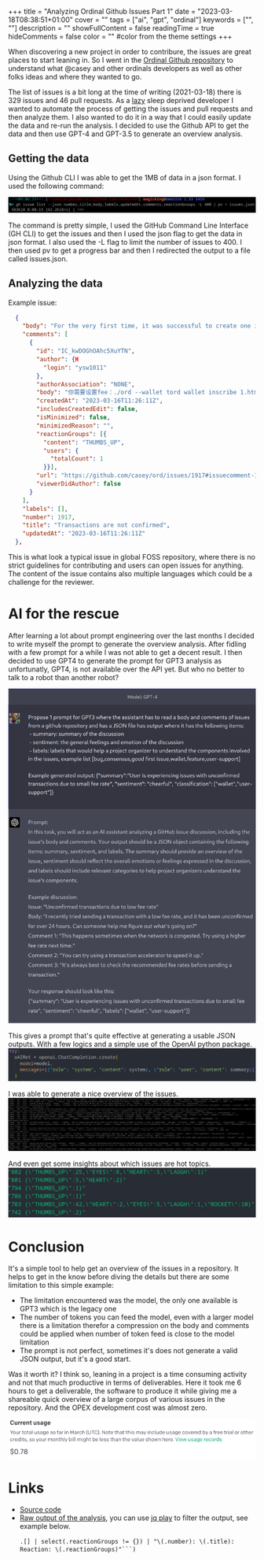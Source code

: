 +++
title = "Analyzing Ordinal Github Issues Part 1"
date = "2023-03-18T08:38:51+01:00"
cover = ""
tags = ["ai", "gpt", "ordinal"]
keywords = ["", ""]
description = ""
showFullContent = false
readingTime = true
hideComments = false
color = "" #color from the theme settings
+++

When discovering a new project in order to contribure, the issues are great places to start leaning in.
So I went in the [Ordinal Github repository](https://github.com/casey/ord) to understand what @casey and other ordinals developers as well as other folks ideas and where they wanted to go.

The list of issues is a bit long at the time of writing (2021-03-18) there is 329 issues and 46 pull requests. As a [lazy](https://en.wikipedia.org/wiki/Lazy_evaluation) sleep deprived developer I wanted to automate the process of getting the issues and pull requests and then analyze them. I also wanted to do it in a way that I could easily update the data and re-run the analysis. I decided to use the Github API to get the data and then use GPT-4 and GPT-3.5 to generate an overview analysis.

## Getting the data

Using the Github CLI I was able to get the 1MB of data in a json format. I used the following command:

![gh issue list --json number,title,body,labels,updatedAt,comments,reactionGroups -L 400 | pv > issues.json](/img/posts/analyzing-ordinal-github-issues/2023-03-18-090742_1308x84_scrot.png)

The command is pretty simple, I used the GitHub Command Line Interface (GH CLI) to get the issues and then I used the json flag to get the data in json format. I also used the -L flag to limit the number of issues to 400. I then used pv to get a progress bar and then I redirected the output to a file called issues.json.

## Analyzing the data

Example issue:
```json
  {
    "body": "For the very first time, it was successful to create one inscription, now transactions are not confirmed, I suspect because of the small fee rate\r\n\r\n<img width=\"557\" alt=\"Снимок экрана 2023-03-11 в 21 30 29\" src=\"https://user-images.githubusercontent.com/53757772/224508408-186dad47-3935-4ad7-8032-5985409a87ff.png\">\r\n\r\n<img width=\"804\" alt=\"Снимок экрана 2023-03-11 в 21 35 40\" src=\"https://user-images.githubusercontent.com/53757772/224508424-16d5f897-0e83-4a04-8c32-73930e2527fe.png\">\r\n\r\nThe balance is completely debited\r\n\r\n<img width=\"563\" alt=\"Снимок экрана 2023-03-11 в 21 36 35\" src=\"https://user-images.githubusercontent.com/53757772/224508755-b202f4e0-dd2e-40cc-bea2-cdd10522bbe8.png\">\r\n\r\n<img width=\"570\" alt=\"Снимок экрана 2023-03-11 в 21 37 04\" src=\"https://user-images.githubusercontent.com/53757772/224508790-e461a21c-8f2e-4a51-962f-cf6171d4b56e.png\">\r\n\r\nhttps://mempool.space/tx/b8d7cd6ba8e2c3387d6c1dfd33ef542ed82aa36425a9a7c2f903a803aaca7015\r\n\r\n\r\n\r\n\r\n\r\nHelp me )",
    "comments": [
      {
        "id": "IC_kwDOGhOAhc5XuYTN",
        "author": {H
          "login": "ysw1011"
        },
        "authorAssociation": "NONE",
        "body": "你需要设置fee：./ord --wallet tord wallet inscribe 1.html --fee-rate 6，但是你没有，所以你只能等，有一个清除本地内存池交易的bitcoin cli命令，但是我不建议你用，因为会把你钱包里数据给搞丢。所以你只能等。或者创建一个新钱包，把当前钱包余额转过去 同来产生新的UTXO",
        "createdAt": "2023-03-16T11:26:11Z",
        "includesCreatedEdit": false,
        "isMinimized": false,
        "minimizedReason": "",
        "reactionGroups": [{
          "content": "THUMBS_UP",
          "users": {
            "totalCount": 1
          }}],
        "url": "https://github.com/casey/ord/issues/1917#issuecomment-1471775949",
        "viewerDidAuthor": false
      }
    ],
    "labels": [],
    "number": 1917,
    "title": "Transactions are not confirmed",
    "updatedAt": "2023-03-16T11:26:11Z"
  },
```

This is what look a typical issue in global FOSS repository, where there is no strict guidelines for contributing and users can open issues for anything. The content of the issue contains also multiple languages which could be a challenge for the reviewer.

# AI for the rescue

After learning a lot about prompt engineering over the last months I decided to write myself the prompt to generate the overview analysis. After fidling with a few prompt for a while I was not able to get a decent result. I then decided to use GPT4 to generate the prompt for GPT3 analysis as unfortunatly, GPT4, is not available over the API yet.
But who no better to talk to a robot than another robot?

![Only robots can understand me.](/img/posts/analyzing-ordinal-github-issues/2023-03-18-090255_1180x1594_scrot.png)

This gives a prompt that's quite effective at generating a usable JSON outputs.
With a few logics and a simple use of the OpenAI python package.
![simple openai api call](/img/posts/analyzing-ordinal-github-issues/2023-03-18-094526_1579x209_scrot.png)

I was able to generate a nice overview of the issues.
![](/img/posts/analyzing-ordinal-github-issues/2023-03-18-080232_3650x783_scrot.png)

And even get some insights about which issues are hot topics.
![](/img/posts/analyzing-ordinal-github-issues/2023-03-18-090208_1272x258_scrot.png)

# Conclusion

It's a simple tool to help get an overview of the issues in a repository. It helps to get in the know before diving the details but there are some limitation to this simple example:
 - The limitation encountered was the model, the only one available is GPT3 which is the legacy one
 - The number of tokens you can feed the model, even with a larger model there is a limitation therefor a compression on the body and comments could be applied when number of token feed is close to the model limitation
 - The prompt is not perfect, sometimes it's does not generate a valid JSON output, but it's a good start.

 Was it worth it? I think so, leaning in a project is a time consuming activity and not that much productive in terms of deliverables.
 Here it took me 6 hours to get a deliverable, the software to produce it while giving me a shareable quick overview of a large corpus of various issues in the repository. And the OPEX development cost was almost zero.

![cost](/img/posts/analyzing-ordinal-github-issues/2023-03-18-090227_857x138_scrot.png)

# Links
  - [Source code](https://github.com/Magicking/openai-issues-analysis/)
  - [Raw output of the analysis](https://github.com/Magicking/openai-issues-analysis/blob/main/classifiedIssue.json), you can use [jq play](https://jqplay.org/s/xUI6bC3ehx8) to filter the output, see example below.
    ```
    .[] | select(.reactionGroups != {}) | "\(.number): \(.title): Reaction: \(.reactionGroups)"```)